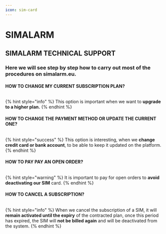 ```yaml
---
icon: sim-card
---
```


# SIMALARM

## SIMALARM TECHNICAL SUPPORT

### Here we will see step by step how to carry out most of the procedures on simalarm.eu.





#### HOW TO CHANGE MY CURRENT SUBSCRIPTION PLAN?

<figure><img src="../.gitbook/assets/CHANGE PLAN RATE.gif" alt=""><figcaption></figcaption></figure>

{% hint style="info" %}
This option is important when we want to **upgrade to a higher plan.**
{% endhint %}

#### HOW TO CHANGE THE PAYMENT METHOD OR UPDATE THE CURRENT ONE?

<figure><img src="../.gitbook/assets/CHANGE PAYMENT INFORMATION.gif" alt=""><figcaption></figcaption></figure>

{% hint style="success" %}
This option is interesting, when we **change credit card or bank account**, to be able to keep it updated on the platform.
{% endhint %}

#### HOW TO PAY PAY AN OPEN ORDER?

<figure><img src="../.gitbook/assets/HOW TO PAY OPEN ORDER.gif" alt=""><figcaption></figcaption></figure>

{% hint style="warning" %}
It is important to pay for open orders to **avoid deactivating our SIM** card.
{% endhint %}

#### HOW TO CANCEL A SUBSCRIPTION?

<figure><img src="../.gitbook/assets/CANCELAR SUSCRIPCIÓN.gif" alt=""><figcaption></figcaption></figure>

{% hint style="info" %}
When we cancel the subscription of a SIM, it will **remain activated until the expiry** of the contracted plan, once this period has expired, the SIM will **not be billed again** and will be deactivated from the system.
{% endhint %}
